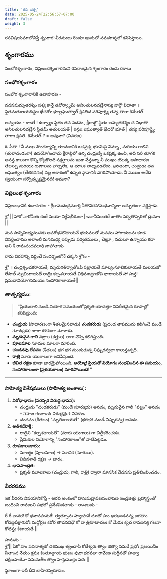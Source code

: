 ```yaml
---
title: 'రస చర్చ'
date: 2025-05-24T22:56:57-07:00
draft: false
weight: 3
---
```


రసవిషయమాలోచిస్తే శృంగార-వీరములు రెండూ ఇందులో సమపాళ్ళలో కనిపిస్తాయి.

## శృంగారము 

సంభోగశృంగారం, విప్రలంభశృంగారమని రసరాజమైన శృంగారం రెండు రకాలు 

### సంభోగశృంగారం

సంభోగ శృంగారానికి ఉదాహరణ - 

<div class="tel_shloka">

వదనమమృతరశ్మిం పశ్య కాన్తే తవోర్వ్యామ్
అనిలతులనదణ్డేనాస్య వార్ధౌ విధాతా ।
స్థితమతులయదిన్దుః ఖేచరోఽభూల్లఘుత్వాత్
క్షిపతిచ పరిపూర్త్యై తస్య తారా కిమేతత్  

</div>

<div class="telugu">

అన్వయం - కాంతే ! ఉర్వ్యాం స్థితం తవ వదనం , క్షీరాబ్ధౌ స్థితం అమృతరశ్మిం చ విధాతా అనిలతులనదణ్డేన స్థితమ్ అతులయత్ | ఇన్దుః లఘుత్వాత్ ఖేచరో భూత్ |  తస్య పరిపూర్త్యై తారాః క్షిపతి. కిమేతత్ ? = అవునా? (వివరణ)
</div>

<div class="telugu">
ఓ సీతా ! నీ ముఖ సౌందర్యాన్ని తూచడానికి ఒక ప్రక్క భూమిపై నిన్నూ ,  మరియు గాలిని (తులాదండంగా) ఉపయోగించాడు క్షీరాబ్దిలో ఉన్న చంద్రుణ్ని ఒకప్రక్క ఉంచి, అది సరి తూగక  అనన్త కాలంగా కొన్ని కోట్లకొలది నక్షత్రాలను ఇంకా వేస్తున్నా నీ ముఖం యొక్క అసాధారణ తేజస్సు మరియు గుణాలను పోల్చలేక, ఆ తూనిక సాధ్యపడలేదు. ఫలితంగా, చంద్రుడు తన లఘుత్వం (తేలికదనం) వల్ల ఆకాశంలో ఉన్నత స్థానానికి ఎగిరిపోయాడు. నీ ముఖం అనేది స్వయంగా సర్వోత్కృష్టమైనది! అవునా?
</div>


### విప్రలంభ శృంగారం

విప్రలంభానికి ఉదాహరణ - 
శ్రీరామచంద్రమూర్తి సీతావిరహానుభవాన్నిలా అద్భుతంగా వర్ణిస్తాడు

<div class="tel_shloka">

శ్లో || హారో నారోపితః కంఠే మయా విశ్లేషభీరుణా | 
ఇదానీమంతరే జాతాః  పర్వతాస్సరితో ద్రుమాః || 

</div>


<div class="telugu">
మన సాన్నిహిత్యమునకు అవరోధమౌతాయనే భయముతో మనము హారాదులను కూడ విసర్జించాము 
అలాంటి మనమధ్య ఇప్పుడు పర్వతములు , చెట్లూ , నదులూ ఉన్నాయు కదా  అని శ్రీ రామచంద్రమూర్తి వాపోతాడు  
</div>
 
రామ విరహాన్ని వర్ణించే సందర్భంలోనే చక్కని శ్లోకం -

<div class="tel_shloka">

శ్లో ॥ చంద్రశ్చండకరాయతే, మృదుగతిర్వాతోఽపి వజ్రాయతే 
మాల్యంసూచికులాయతే మలయజో లేపాత్ స్ఫులింగాయతే
రాత్రిః కల్పశతాయతే విధివశాత్రాణోపి భారాయతే 
హా హన్త! ప్రమదావియోగసమయః సంహారకాలాయతే||

</div>

### తాత్పర్యము:

> **"ప్రియురాలి నుండి వియోగ సమయంలో ప్రకృతి యావత్తూ విపరీతమైన రూపాల్లో కనిపిస్తుంది:**

- **చంద్రుడు** (సాధారణంగా శీతలమైనవాడు) **చండకరుడు** (ప్రచండ తాపమును కలిగించే మండే సూర్యుడు) లాగా కఠినంగా మారాడు.
- **మృదువైన గాలి** వజ్రాల (కత్తుల) లాగా నొప్పి కలిగిస్తుంది.
- **పూలమాల** సూదుల మాలగా మారింది.
- **చందనపు లేపనం** (శీతలం) భగ భగ మండుతున్న నిప్పురవ్వలా కాలుస్తున్నది.
- **రాత్రి** నూరు యుగాలుగా అనిపిస్తుంది.
- **జీవిత రక్షణ** కూడా భారమైపోయింది.
  **అయ్యో! ప్రియతో వియోగం సంభవించిన ఈ సమయం, సంహారకాలంలా (ప్రళయకాలం) మారిపోయింది!"**

---

### సాహిత్య విశేషములు (సాహిత్య అంశాలు):

1. **విరోధాభాసం (పరస్పర విరుద్ధ భావన):**
   - చంద్రుడు "చండకరుడు" (మండే సూర్యుడు) అనడం, మృదువైన గాలి "వజ్రం" అనడం – సహజ గుణాలకు విరుద్ధమైన వివరణ.
   - చందనం (శీతలం) "స్ఫులింగాయతే" (భగభగ మండే నిప్పురవ్వ) అనడం.
2. **అతిశయోక్తి :**
   - రాత్రిని "కల్పశతాయతే" (నూరు యుగాలు) గా చిత్రీకరించడం.
   - ప్రేమికుల వియోగాన్ని "సంహారకాలం"తో సాటిపెట్టడం.
3. **రూపకాలంకారం:**
   - మాల్యం (పూలమాల) → సూచిక (సూదులు).
   - విధివశాత్ రక్షణ → భారం.
4. **భావసాంద్రత:**
   - ప్రకృతి మూలకాలు (చంద్రుడు, గాలి, రాత్రి) ద్వారా మానసిక వేదనను ప్రతిబింబించడం.


### వీరరసము
 
ఇక వీరరస విషయానికొస్తే - ఆరవ అంకంలో హనుమద్రావణసంభాషణ 
ఇంద్రజిత్తు బ్రహ్మాస్త్రంతో బంధించి రావణుని సభలో ప్రవేశపెడతాడు -
రావణుడు -
<div class="tel_shloka">

రే రే వానర! కో భవానహమరే! త్వత్సూను హన్తాహవే 
దూతో హం ఖరఖండనస్య జగతాం కోదణ్ణదీక్షాగురోః 
మద్దోర్దణ కఠోర తాడనవిధౌ కో వా త్రికూటాచలః కో మేరుః 
క్వచ రావణస్య గణనా కోటిస్తు కీటాయతే ||

</dev>
హనుమ -

<div class="tel_shloka">
శ్లో|| 
ఏకో హం పవనాత్మజో దశముఖ త్వంచాపి కోటీశ్వరః
త్వాం జిత్వా సమరే ప్రభోః ప్రణయినీం సీతాంచ నేతుం క్షమః 
కింతూత్థాయ భుజం పురా భగవతా రామేణ సుగ్రీవతో
హత్వా దక్షిణపాణినా వసుమతీం త్వాం హన్తుముక్తం వచః || 

</dev>

స్థూలంగా ఇదీ దీని బాహిరస్వరూపం.
